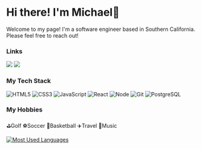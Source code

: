<h1> Hi there! I'm Michael👋 </h1>

<p> Welcome to my page! I'm a software engineer based in Southern California. Please feel free to reach out! 
  
<h3> Links </h3>
<p><a href="mailto:michaelsuh9901@gmail.com" target="_blank"><img src="https://img.shields.io/badge/michaelsuh9901@gmail.com-red?style=flat-square&logo=Gmail&logoColor=white&link=mailto:michaelsuh9901@gmail.com"/></a>
<a href="https://www.linkedin.com/in/michael-suh/" target="_blank"><img src="https://img.shields.io/badge/MichaelSuh-blue?style=flat-square&logo=Linkedin&logoColor=white"/></a></p>

<h3> My Tech Stack </h3>

![HTML5](https://img.shields.io/badge/-HTML5-F05032?style=for-the-badge&logo=html5&logoColor=ffffff)
![CSS3](https://img.shields.io/badge/-CSS3-007ACC?style=for-the-badge&logo=css3)
![JavaScript](https://img.shields.io/badge/-JavaScript-%23F7DF1C?style=for-the-badge&logo=javascript&logoColor=000000&labelColor=%23F7DF1C&color=%23FFCE5A)
![React](https://img.shields.io/badge/-React-222222?style=for-the-badge&logo=react)
![Node](https://img.shields.io/badge/-Nodejs-43853d?style=for-the-badge&logo=Node.js&logoColor=white)
![Git](https://img.shields.io/badge/-Git-F05032?style=for-the-badge&logo=git&logoColor=ffffff)
![PostgreSQL](https://img.shields.io/badge/Postgresql-3776AB?style=for-the-badge&logo=postgresql&logoColor=white)

<h3> My Hobbies </h3>

⛳Golf
⚽Soccer
🏀Basketball
✈️Travel 
🎻Music 

[![Most Used Languages](https://github-readme-stats.vercel.app/api/top-langs/?username=michael-suh&langs_count=5&theme=merko&layout=compact)]()
